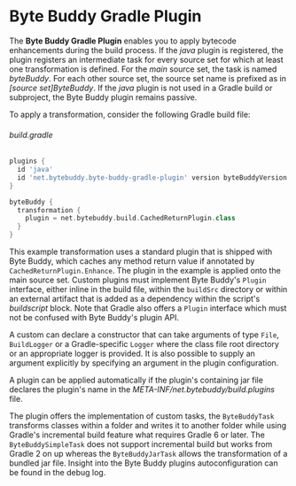 # Byte Buddy Gradle Plugin

The **Byte Buddy Gradle Plugin** enables you to apply bytecode enhancements during the build process. If the *java* plugin 
is registered, the plugin registers an intermediate task for every source set for which at least one transformation is defined.
For the *main* source set, the task is named *byteBuddy*. For each other source set, the source set name is prefixed as in *[source set]ByteBuddy*. If the *java* plugin is not used in a Gradle build or subproject, the Byte Buddy plugin remains passive.

To apply a transformation, consider the following Gradle build file:

###### build.gradle
```groovy
plugins {
  id 'java'
  id 'net.bytebuddy.byte-buddy-gradle-plugin' version byteBuddyVersion
}

byteBuddy {
  transformation {
    plugin = net.bytebuddy.build.CachedReturnPlugin.class
  }
}
```

This example transformation uses a standard plugin that is shipped with Byte Buddy, which caches any method return value if annotated by `CachedReturnPlugin.Enhance`. The plugin in the example is applied onto the main source set. Custom plugins must implement Byte Buddy's `Plugin` interface, either inline in the build file, within the `buildSrc` directory or within an external artifact that is added as a dependency within the script's *buildscript* block. Note that Gradle also offers a `Plugin` interface which must not be confused with Byte Buddy's plugin API.

A custom can declare a constructor that can take arguments of type `File`, `BuildLogger` or a Gradle-specific `Logger` where the class file root directory or an appropriate logger is provided. It is also possible to supply an argument explicitly by specifying an argument in the plugin configuration.

A plugin can be applied automatically if the plugin's containing jar file declares the plugin's name in the *META-INF/net.bytebuddy/build.plugins* file.

The plugin offers the implementation of custom tasks, the `ByteBuddyTask` transforms classes within a folder and writes it to another folder while using Gradle's incremental build feature what requires Gradle 6 or later. The `ByteBuddySimpleTask` does not support incremental build but works from Gradle 2 on up whereas the `ByteBuddyJarTask` allows the transformation of a bundled jar file. Insight into the Byte Buddy plugins autoconfiguration can be found in the debug log.
